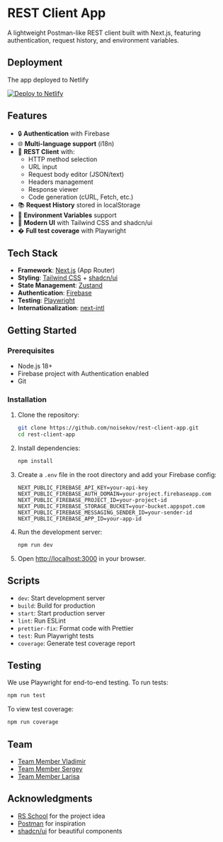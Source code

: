# REST Client App

A lightweight Postman-like REST client built with Next.js, featuring authentication, request history, and environment variables.

## Deployment

The app deployed to Netlify

[![Deploy to Netlify](https://www.netlify.com/img/deploy/button.svg)](https://rsnextteam.netlify.app/en)

## Features

- 🔒 **Authentication** with Firebase
- 🌐 **Multi-language support** (i18n)
- 📝 **REST Client** with:
  - HTTP method selection
  - URL input
  - Request body editor (JSON/text)
  - Headers management
  - Response viewer
  - Code generation (cURL, Fetch, etc.)
- 📚 **Request History** stored in localStorage
- 🔧 **Environment Variables** support
- 🎨 **Modern UI** with Tailwind CSS and shadcn/ui
- � **Full test coverage** with Playwright

## Tech Stack

- **Framework**: [Next.js](https://nextjs.org/) (App Router)
- **Styling**: [Tailwind CSS](https://tailwindcss.com/) + [shadcn/ui](https://ui.shadcn.com/)
- **State Management**: [Zustand](https://github.com/pmndrs/zustand)
- **Authentication**: [Firebase](https://firebase.google.com/)
- **Testing**: [Playwright](https://playwright.dev/)
- **Internationalization**: [next-intl](https://next-intl-docs.vercel.app/)

## Getting Started

### Prerequisites

- Node.js 18+
- Firebase project with Authentication enabled
- Git

### Installation

1. Clone the repository:

   ```bash
   git clone https://github.com/noisekov/rest-client-app.git
   cd rest-client-app
   ```

2. Install dependencies:

   ```bash
   npm install
   ```

3. Create a `.env` file in the root directory and add your Firebase config:

   ```env
   NEXT_PUBLIC_FIREBASE_API_KEY=your-api-key
   NEXT_PUBLIC_FIREBASE_AUTH_DOMAIN=your-project.firebaseapp.com
   NEXT_PUBLIC_FIREBASE_PROJECT_ID=your-project-id
   NEXT_PUBLIC_FIREBASE_STORAGE_BUCKET=your-bucket.appspot.com
   NEXT_PUBLIC_FIREBASE_MESSAGING_SENDER_ID=your-sender-id
   NEXT_PUBLIC_FIREBASE_APP_ID=your-app-id
   ```

4. Run the development server:

   ```bash
   npm run dev
   ```

5. Open [http://localhost:3000](http://localhost:3000) in your browser.

## Scripts

- `dev`: Start development server
- `build`: Build for production
- `start`: Start production server
- `lint`: Run ESLint
- `prettier-fix`: Format code with Prettier
- `test`: Run Playwright tests
- `coverage`: Generate test coverage report

## Testing

We use Playwright for end-to-end testing. To run tests:

```bash
npm run test
```

To view test coverage:

```bash
npm run coverage
```

## Team

- [Team Member Vladimir](https://github.com/noisekov)
- [Team Member Sergey](https://github.com/skayer81)
- [Team Member Larisa](https://github.com/LaraNU)

## Acknowledgments

- [RS School](https://rs.school/) for the project idea
- [Postman](https://www.postman.com/) for inspiration
- [shadcn/ui](https://ui.shadcn.com/) for beautiful components
